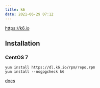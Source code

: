 ```yaml
---
title: k6
date: 2021-06-29 07:12
---
```


https://k6.io

## Installation

### CentOS 7

```
yum install https://dl.k6.io/rpm/repo.rpm
yum install --nogpgcheck k6
```
[docs](https://k6.io/docs/getting-started/installation/)


